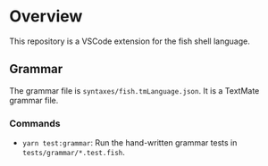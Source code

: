 # Overview

This repository is a VSCode extension for the fish shell language.

## Grammar

The grammar file is `syntaxes/fish.tmLanguage.json`. It is a TextMate grammar file.

### Commands

- `yarn test:grammar`: Run the hand-written grammar tests in `tests/grammar/*.test.fish`.
